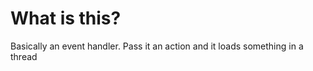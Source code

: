 <h1>What is this?</h1>
Basically an event handler. Pass it an action and it loads something in a thread
